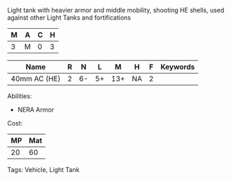 Light tank with heavier armor and middle mobility, shooting HE shells, used against other Light Tanks and fortifications 

| M   | A   | C   | H   |
| --- | --- | --- | --- |
| 3   | M   | 0   | 3   |

| Name         | R   | N   | L   | M   | H   | F   | Keywords |
| ------------ | --- | --- | --- | --- | --- | --- | -------- |
| 40mm AC (HE) | 2   | 6-  | 5+  | 13+ | NA  | 2   |          |

Abilities:
- NERA Armor


Cost:

| MP  | Mat |
| --- | --- |
| 20  | 60  |


Tags:
Vehicle, Light Tank